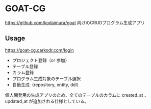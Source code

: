 # GOAT-CG
https://github.com/kodaimura/goat 向けのCRUDプログラム生成アプリ

## Usage
https://goat-cg.carkodr.com/login

* プロジェクト登録（or 参加）
* テーブル登録
* カラム登録
* プログラム生成対象のテーブル選択
* 自動生成（repository, entity, ddl）

個人開発用の生成アプリのため、全てのテーブルのカラムに created_at 、updated_at が追加される仕様としている。
